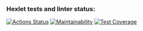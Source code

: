 ### Hexlet tests and linter status:
[![Actions Status](https://github.com/gReen7aRRow/python-project-51/workflows/hexlet-check/badge.svg)](https://github.com/gReen7aRRow/python-project-51/actions)
[![Maintainability](https://api.codeclimate.com/v1/badges/d2c623ba613cef792eb6/maintainability)](https://codeclimate.com/github/gReen7aRRow/python-project-51/maintainability)
[![Test Coverage](https://api.codeclimate.com/v1/badges/d2c623ba613cef792eb6/test_coverage)](https://codeclimate.com/github/gReen7aRRow/python-project-51/test_coverage)
